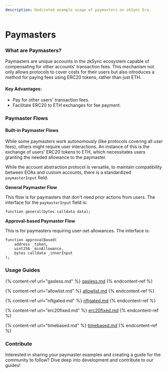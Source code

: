 ```yaml
---
description: Dedicated example usage of paymasters on zkSync Era.
---
```


# Paymasters

### What are Paymasters?

Paymasters are unique accounts in the zkSync ecosystem capable of compensating for other accounts' transaction fees. This mechanism not only allows protocols to cover costs for their users but also introduces a method for paying fees using ERC20 tokens, rather than just ETH.

#### Key Advantages:

* Pay for other users' transaction fees.
* Facilitate ERC20 to ETH exchanges for fee payment.

### Paymaster Flows

#### Built-in Paymaster Flows

While some paymasters work autonomously (like protocols covering all user fees), others might require user interactions. An instance of this is the exchange of users' ERC20 tokens to ETH, which necessitates users granting the needed allowance to the paymaster.

While the account abstraction protocol is versatile, to maintain compatibility between EOAs and custom accounts, there is a standardized `paymasterInput` field.

**General Paymaster Flow**

This flow is for paymasters that don't need prior actions from users. The interface for the `paymasterInput` field is:

```solidity
function general(bytes calldata data);
```

**Approval-based Paymaster Flow**

This is for paymasters requiring user-set allowances. The interface is:

```solidity
function approvalBased(
    address _token,
    uint256 _minAllowance,
    bytes calldata _innerInput
);
```

### Usage Guides

{% content-ref url="gasless.md" %}
[gasless.md](gasless.md)
{% endcontent-ref %}

{% content-ref url="allowlist.md" %}
[allowlist.md](allowlist.md)
{% endcontent-ref %}

{% content-ref url="nftgated.md" %}
[nftgated.md](nftgated.md)
{% endcontent-ref %}

{% content-ref url="erc20fixed.md" %}
[erc20fixed.md](erc20fixed.md)
{% endcontent-ref %}

{% content-ref url="timebased.md" %}
[timebased.md](timebased.md)
{% endcontent-ref %}

### Contribute

Interested in sharing your paymaster examples and creating a guide for the community to follow? Dive deep into development and contribute to our guides!
